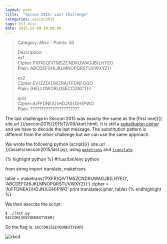 ```yaml
---
layout: post
title:  "Seccon 2015: Last Challenge"
categories: seccon2015
tags: ctf misc
date: 2015-12-09 20:00:00
---
```


> Category: *Misc* - Points: *50*
>
> Description:<br />
> ex1<br />
> Cipher:PXFR}QIVTMSZCNDKUWAGJB{LHYEO<br />
> Plain: ABCDEFGHIJKLMNOPQRSTUVWXYZ{}<br />
>
> ex2<br />
> Cipher:EV}ZZD{DWZRA}FFDNFGQO<br />
> Plain: {HELLOWORLDSECCONCTF}<br />
>
> quiz<br />
> Cipher:A}FFDNEA}}HDJN}LGH}PWO<br />
> Plain: ??????????????????????<br />

The last challenge in Seccon 2015 was exactly the same as the [first one]({{ site.url }}/seccon2015/2015/12/09/start.html). It is still a [*substitution cipher*](https://en.wikipedia.org/wiki/Substitution_cipher) and we have to decode the last message. The substitution pattern is different from the other challenge but we can use the same approach.

We wrote the following python [script]({{ site.url }}/assets/seccon2015/last.py), using [`maketrans`](https://docs.python.org/2/library/string.html#string.maketrans) and [`translate`](https://docs.python.org/2/library/string.html#string.translate).

{% highlight python %}
#!/usr/bin/env python

from string import translate, maketrans

table = maketrans('PXFR}QIVTMSZCNDKUWAGJB{LHYEO', 'ABCDEFGHIJKLMNOPQRSTUVWXYZ{}')
cipher = 'A}FFDNEA}}HDJN}LGH}PWO'
print translate(cipher, table)
{% endhighlight %}

We then execute the script:

    $ ./last.py
    SECCON{SEEYOUNEXTYEAR}

So the flag is: `SECCON{SEEYOUNEXTYEAR}`

![xkcd](http://imgs.xkcd.com/comics/security.png)
